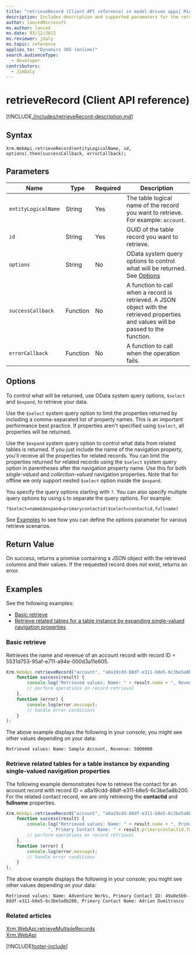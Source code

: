 ```yaml
---
title: "retrieveRecord (Client API reference) in model-driven apps| MicrosoftDocs"
description: Includes description and supported parameters for the retrieveRecord method.
author: lancedMicrosoft
ms.author: lanced
ms.date: 03/12/2022
ms.reviewer: jdaly
ms.topic: reference
applies_to: "Dynamics 365 (online)"
search.audienceType: 
  - developer
contributors:
  - JimDaly
---
```

# retrieveRecord (Client API reference)



[!INCLUDE[./includes/retrieveRecord-description.md](./includes/retrieveRecord-description.md)] 

## Syntax

`Xrm.WebApi.retrieveRecord(entityLogicalName, id, options).then(successCallback, errorCallback);`

## Parameters

|Name|Type|Required|Description|
|---|---|---|---|
|`entityLogicalName`|String|Yes|The table logical name of the record you want to retrieve. For example: `account`.|
|`id`|String|Yes|GUID of the table record you want to retrieve.|
|`options`|String|No|OData system query options to control what will be returned. See [Options](#options)|
|`successCallback`|Function|No|A function to call when a record is retrieved. A JSON object with the retrieved properties and values will be passed to the function.|
|`errorCallback`|Function|No|A function to call when the operation fails.|

## Options

To control what will be returned, use OData system query options, `$select` and `$expand`, to retrieve your data.

Use the `$select` system query option to limit the properties returned by including a comma-separated list of property names. This is an important performance best practice. If properties aren't specified using `$select`, all properties will be returned.

Use the `$expand` system query option to control what data from related tables is returned. If you just include the name of the navigation property, you'll receive all the properties for related records. You can limit the properties returned for related records using the `$select` system query option in parentheses after the navigation property name. Use this for both *single-valued* and *collection-valued* navigation properties. Note that for offline we only support nested `$select` option inside the  `$expand`.

You specify the query options starting with `?`. You can also specify multiple query options by using `&` to separate the query options. For example:

`?$select=name&$expand=primarycontactid($select=contactid,fullname)`

See [Examples](#examples) to see how you can define the options parameter for various retrieve scenarios.


## Return Value

On success, returns a promise containing a JSON object with the retrieved columns and their values.
If the requested record does not exist, returns an error.

## Examples

See the following examples:

- [Basic retrieve](#basic-retrieve)
- [Retrieve related tables for a table instance by expanding single-valued navigation properties](#retrieve-related-tables-for-a-table-instance-by-expanding-single-valued-navigation-properties)

### Basic retrieve 

Retrieves the name and revenue of an account record with record ID = 5531d753-95af-e711-a94e-000d3a11e605.

```JavaScript
Xrm.WebApi.retrieveRecord("account", "a8a19cdd-88df-e311-b8e5-6c3be5a8b200", "?$select=name,revenue").then(
    function success(result) {
        console.log("Retrieved values: Name: " + result.name + ", Revenue: " + result.revenue);
        // perform operations on record retrieval
    },
    function (error) {
        console.log(error.message);
        // handle error conditions
    }
);
```

The above example displays the following in your console; you might see other values depending on your data:

`Retrieved values: Name: Sample Account, Revenue: 5000000`

### Retrieve related tables for a table instance by expanding single-valued navigation properties

 The following example demonstrates how to retrieve the contact for an account record with record ID = a8a19cdd-88df-e311-b8e5-6c3be5a8b200. For the related contact record, we are only retrieving the **contactid** and **fullname** properties.

```JavaScript
Xrm.WebApi.retrieveRecord("account", "a8a19cdd-88df-e311-b8e5-6c3be5a8b200", "?$select=name&$expand=primarycontactid($select=contactid,fullname)").then(
    function success(result) {
        console.log("Retrieved values: Name: " + result.name + ", Primary Contact ID: " + result.primarycontactid.contactid +
                ", Primary Contact Name: " + result.primarycontactid.fullname);
        // perform operations on record retrieval
    },
    function (error) {
        console.log(error.message);
        // handle error conditions
    }
);
```

The above example displays the following in your console; you might see other values depending on your data:

`Retrieved values: Name: Adventure Works, Primary Contact ID: 49a0e5b9-88df-e311-b8e5-6c3be5a8b200, Primary Contact Name: Adrian Dumitrascu`

 
### Related articles

[Xrm.WebApi.retrieveMultipleRecords](retrieveMultipleRecords.md)   
[Xrm.WebApi](../xrm-webapi.md)

[!INCLUDE[footer-include](../../../../../includes/footer-banner.md)]
